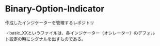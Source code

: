 # Binary-Option-Indicator
作成したインジケーターを管理するレポジトリ

・basic_XXというファイルは、各インジケーター（オシレーター）のデフォルト設定の時にシグナルを出すものである。
